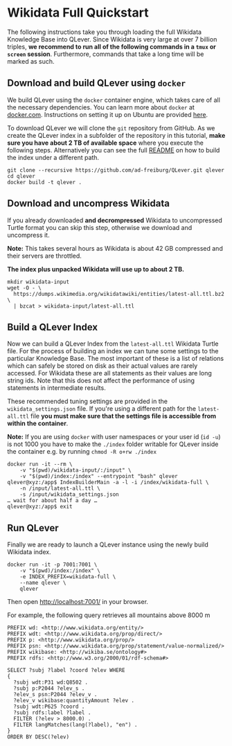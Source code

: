 # Wikidata Full Quickstart

The following instructions take you through loading the full Wikidata Knowledge
Base into QLever. Since Wikidata is very large at over 7 billion triples, **we
recommend to run all of the following commands in a `tmux` or `screen` session**.
Furthermore, commands that take a long time will be marked as such.

## Download and build QLever using `docker`

We build QLever using the `docker` container engine, which takes care of all the
necessary dependencies. You can learn more about `docker` at
[docker.com](https://www.docker.com).
Instructions on setting it up on Ubuntu are provided
[here](https://docs.docker.com/install/linux/docker-ce/ubuntu/).

To download QLever we will clone the `git` repository from GitHub. As we
create the QLever index in a subfolder of the repository in this tutorial, **make
sure you have about 2 TB of available space** where you execute the following
steps. Alternatively you can see the full
[README](https://github.com/ad-freiburg/QLever#building-the-index) on how to
build the index under a different path.

    git clone --recursive https://github.com/ad-freiburg/QLever.git qlever
    cd qlever
    docker build -t qlever .

## Download and uncompress Wikidata

If you already downloaded **and decrompressed** Wikidata to uncompressed Turtle
format you can skip this step, otherwise we download and uncompress it.

**Note:** This takes several hours as Wikidata is about 42 GB compressed and
their servers are throttled.

**The index plus unpacked Wikidata will use up to about 2 TB.**

    mkdir wikidata-input
    wget -O - \
      https://dumps.wikimedia.org/wikidatawiki/entities/latest-all.ttl.bz2 \
      | bzcat > wikidata-input/latest-all.ttl

## Build a QLever Index

Now we can build a QLever Index from the `latest-all.ttl` Wikidata Turtle file.
For the process of building an index we can tune some settings to the particular
Knowledge Base. The most important of these is a list of relations which can safely be
stored on disk as their actual values are rarely accessed. For Wikidata these
are all statements as their values are long string ids. Note that this does not
affect the performance of using statements in intermediate results.

These recommended tuning settings are provided in the `wikidata_settings.json`
file.  If you're using a different path for the `latest-all.ttl` file
**you must make sure that the settings file is accessible from within the
container**.

**Note:** If you are using `docker` with user namespaces or your user id (`id
-u`) is not 1000 you have to make the `./index` folder writable for QLever
inside the container e.g. by running `chmod -R o+rw ./index`

    docker run -it --rm \
        -v "$(pwd)/wikidata-input/:/input" \
        -v "$(pwd)/index:/index" --entrypoint "bash" qlever
    qlever@xyz:/app$ IndexBuilderMain -a -l -i /index/wikidata-full \
        -n /input/latest-all.ttl \
        -s /input/wikidata_settings.json
    … wait for about half a day …
    qlever@xyz:/app$ exit

## Run QLever

Finally we are ready to launch a QLever instance using the newly build Wikidata
index.

    docker run -it -p 7001:7001 \
        -v "$(pwd)/index:/index" \
        -e INDEX_PREFIX=wikidata-full \
        --name qlever \
        qlever

Then open [http://localhost:7001/](http://localhost:7001/) in your browser.

For example, the following query retrieves all mountains above 8000 m

    PREFIX wd: <http://www.wikidata.org/entity/>
    PREFIX wdt: <http://www.wikidata.org/prop/direct/>
    PREFIX p: <http://www.wikidata.org/prop/>
    PREFIX psn: <http://www.wikidata.org/prop/statement/value-normalized/>
    PREFIX wikibase: <http://wikiba.se/ontology#>
    PREFIX rdfs: <http://www.w3.org/2000/01/rdf-schema#>

    SELECT ?subj ?label ?coord ?elev WHERE
    {
      ?subj wdt:P31 wd:Q8502 .
      ?subj p:P2044 ?elev_s .
      ?elev_s psn:P2044 ?elev_v .
      ?elev_v wikibase:quantityAmount ?elev .
      ?subj wdt:P625 ?coord .
      ?subj rdfs:label ?label .
      FILTER (?elev > 8000.0) .
      FILTER langMatches(lang(?label), "en") .
    }
    ORDER BY DESC(?elev)
